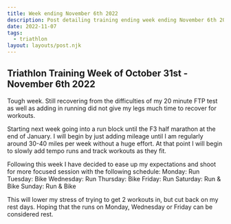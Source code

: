 ```yaml
---
title: Week ending November 6th 2022
description: Post detailing training ending week ending November 6th 2022
date: 2022-11-07
tags:
  - triathlon
layout: layouts/post.njk
---
```


## Triathlon Training Week of October 31st - November 6th 2022

Tough week. Still recovering from the difficulties of my 20 minute FTP test as well as adding in running did not give my legs much time to recover for workouts.

Starting next week going into a run block until the F3 half marathon at the end of January. I will begin by just adding mileage until I am regularly around 30-40 miles per week without a huge effort. At that point I will begin to slowly add tempo runs and track workouts as they fit. 

Following this week I have decided to ease up my expectations and shoot for more focused session with the following schedule:
Monday: Run
Tuesday: Bike
Wednesday: Run
Thursday: Bike
Friday: Run
Saturday: Run & Bike
Sunday: Run & Bike

This will lower my stress of trying to get 2 workouts in, but cut back on my rest days. Hoping that the runs on Monday, Wednesday or Friday can be considered rest.
